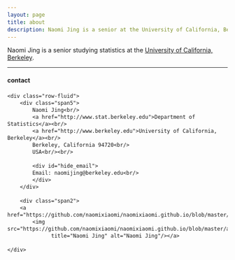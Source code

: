 ```yaml
---
layout: page
title: about
description: Naomi Jing is a senior at the University of California, Berkeley studying statistics
---
```

Naomi Jing is a senior studying statistics at the [University of California, Berkeley](http://www.berkeley.edu).

---

<div class="container">
<h4><a name="contact"></a>contact</h4>

    <div class="row-fluid">
        <div class="span5">
            Naomi Jing<br/>
            <a href="http://www.stat.berkeley.edu">Department of Statistics</a><br/>
            <a href="http://www.berkeley.edu">University of California, Berkeley</a><br/>
            Berkeley, California 94720<br/>
            USA<br/><br/>

            <div id="hide_email">
            Email: naomijing@berkeley.edu<br/>
            </div>
        </div>

        <div class="span2">
        <a href="https://github.com/naomixiaomi/naomixiaomi.github.io/blob/master/assets/small_headshot.png">
            <img src="https://github.com/naomixiaomi/naomixiaomi.github.io/blob/master/assets/small_headshot.png"
                  title="Naomi Jing" alt="Naomi Jing"/></a>

    </div>
</div>
